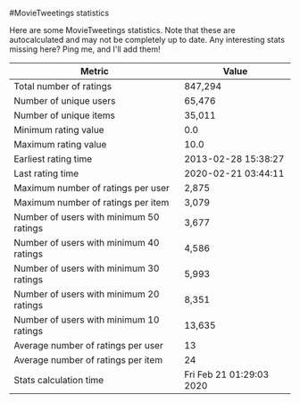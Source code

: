 #MovieTweetings statistics

Here are some MovieTweetings statistics. Note that these are autocalculated and may not be completely up to date. Any interesting stats missing here? Ping me, and I'll add them!

Metric | Value
--- | ---
Total number of ratings                 | 847,294
Number of unique users                  | 65,476
Number of unique items                  | 35,011
Minimum rating value                    | 0.0
Maximum rating value                    | 10.0
Earliest rating time                    | 2013-02-28 15:38:27
Last rating time                        | 2020-02-21 03:44:11
Maximum number of ratings per user      | 2,875
Maximum number of ratings per item      | 3,079
Number of users with minimum 50 ratings | 3,677
Number of users with minimum 40 ratings | 4,586
Number of users with minimum 30 ratings | 5,993
Number of users with minimum 20 ratings | 8,351
Number of users with minimum 10 ratings | 13,635
Average number of ratings per user      | 13
Average number of ratings per item      | 24
Stats calculation time                  | Fri Feb 21 01:29:03 2020

